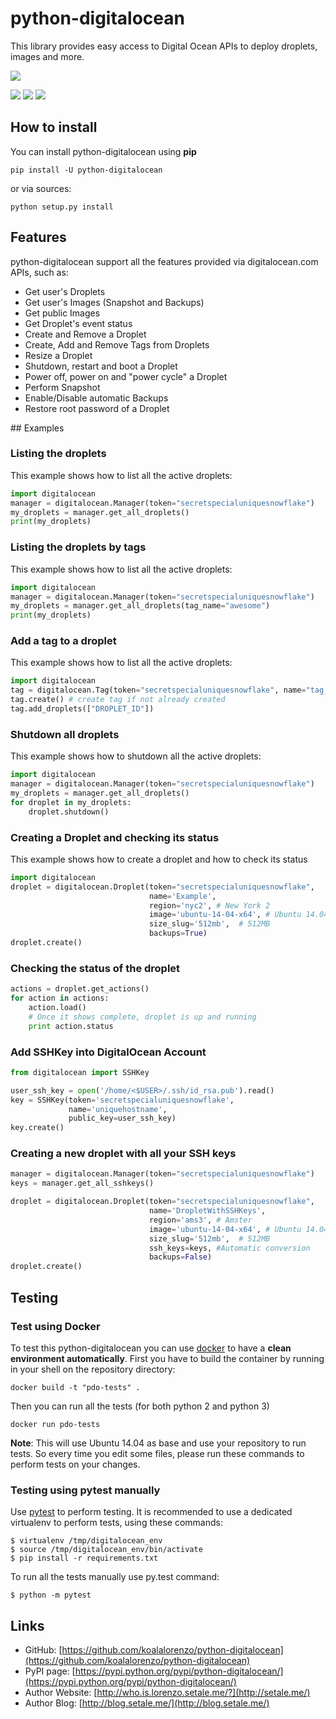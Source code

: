 # python-digitalocean

This library provides easy access to Digital Ocean APIs to deploy droplets, images and more.

[![](https://travis-ci.org/koalalorenzo/python-digitalocean.svg)](https://travis-ci.org/koalalorenzo/python-digitalocean)

[![](https://img.shields.io/github/forks/badges/shields.svg?style=social&label=Fork)](https://travis-ci.org/koalalorenzo/python-digitalocean)
[![](https://img.shields.io/github/stars/badges/shields.svg?style=social&label=Star)](https://travis-ci.org/koalalorenzo/python-digitalocean)
[![](https://img.shields.io/github/watchers/badges/shields.svg?style=social&label=Watch)](https://travis-ci.org/koalalorenzo/python-digitalocean)

## How to install

You can install python-digitalocean using **pip**

    pip install -U python-digitalocean

or via sources:

    python setup.py install

## Features
python-digitalocean support all the features provided via digitalocean.com APIs, such as:

* Get user's Droplets
* Get user's Images (Snapshot and Backups)
* Get public Images
* Get Droplet's event status
* Create and Remove a Droplet
* Create, Add and Remove Tags from Droplets
* Resize a Droplet
* Shutdown, restart and boot a Droplet
* Power off, power on and "power cycle" a Droplet
* Perform Snapshot
* Enable/Disable automatic Backups
* Restore root password of a Droplet


## Examples
### Listing the droplets

This example shows how to list all the active droplets:

```python
import digitalocean
manager = digitalocean.Manager(token="secretspecialuniquesnowflake")
my_droplets = manager.get_all_droplets()
print(my_droplets)
```

### Listing the droplets by tags

This example shows how to list all the active droplets:

```python
import digitalocean
manager = digitalocean.Manager(token="secretspecialuniquesnowflake")
my_droplets = manager.get_all_droplets(tag_name="awesome")
print(my_droplets)
```

### Add a tag to a droplet

This example shows how to list all the active droplets:

```python
import digitalocean
tag = digitalocean.Tag(token="secretspecialuniquesnowflake", name="tag_name")
tag.create() # create tag if not already created
tag.add_droplets(["DROPLET_ID"])
```

### Shutdown all droplets

This example shows how to shutdown all the active droplets:

```python
import digitalocean
manager = digitalocean.Manager(token="secretspecialuniquesnowflake")
my_droplets = manager.get_all_droplets()
for droplet in my_droplets:
    droplet.shutdown()
```

### Creating a Droplet and checking its status

This example shows how to create a droplet and how to check its status

```python
import digitalocean
droplet = digitalocean.Droplet(token="secretspecialuniquesnowflake",
                               name='Example',
                               region='nyc2', # New York 2
                               image='ubuntu-14-04-x64', # Ubuntu 14.04 x64
                               size_slug='512mb',  # 512MB
                               backups=True)
droplet.create()
```

### Checking the status of the droplet
```python
actions = droplet.get_actions()
for action in actions:
    action.load()
    # Once it shows complete, droplet is up and running
    print action.status
```

### Add SSHKey into DigitalOcean Account
```python
from digitalocean import SSHKey

user_ssh_key = open('/home/<$USER>/.ssh/id_rsa.pub').read()
key = SSHKey(token='secretspecialuniquesnowflake',
             name='uniquehostname',
             public_key=user_ssh_key)
key.create()
```

### Creating a new droplet with all your SSH keys
```python
manager = digitalocean.Manager(token="secretspecialuniquesnowflake")
keys = manager.get_all_sshkeys()

droplet = digitalocean.Droplet(token="secretspecialuniquesnowflake",
                               name='DropletWithSSHKeys',
                               region='ams3', # Amster
                               image='ubuntu-14-04-x64', # Ubuntu 14.04 x64
                               size_slug='512mb',  # 512MB
                               ssh_keys=keys, #Automatic conversion
                               backups=False)
droplet.create()
```

## Testing

### Test using Docker
To test this python-digitalocean you can use [docker](https://www.docker.com) to have a **clean environment automatically**. First you have to build the container by running in your shell on the repository directory:

    docker build -t "pdo-tests" .

Then you can run all the tests (for both python 2 and python 3)

    docker run pdo-tests

**Note**: This will use Ubuntu 14.04 as base and use your repository to run tests. So every time you edit some files, please run these commands to perform tests on your changes.

### Testing using pytest manually
Use [pytest](http://pytest.org/) to perform testing. It is recommended to use a dedicated virtualenv to perform tests, using these commands:

    $ virtualenv /tmp/digitalocean_env
    $ source /tmp/digitalocean_env/bin/activate
    $ pip install -r requirements.txt

To run all the tests manually use py.test command:

    $ python -m pytest


## Links

  * GitHub: [https://github.com/koalalorenzo/python-digitalocean](https://github.com/koalalorenzo/python-digitalocean)
  * PyPI page: [https://pypi.python.org/pypi/python-digitalocean/](https://pypi.python.org/pypi/python-digitalocean/)
  * Author Website: [http://who.is.lorenzo.setale.me/?](http://setale.me/)
  * Author Blog: [http://blog.setale.me/](http://blog.setale.me/)
